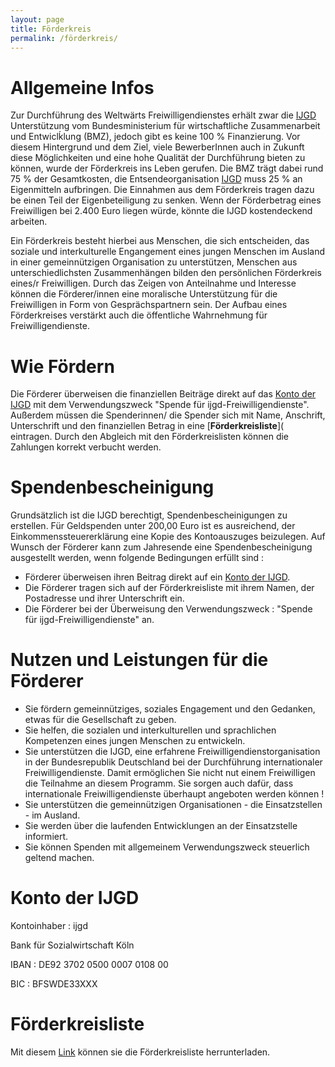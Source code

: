 ```yaml
---
layout: page
title: Förderkreis
permalink: /förderkreis/
---
```

# Allgemeine Infos
Zur Durchführung des Weltwärts Freiwilligendienstes erhält zwar die [IJGD] Unterstützung vom Bundesministerium für wirtschaftliche Zusammenarbeit und Entwiclḱlung (BMZ), jedoch gibt es keine 100 % Finanzierung. Vor diesem Hintergrund und dem Ziel, viele BewerberInnen auch in Zukunft diese Möglichkeiten und eine hohe Qualität der Durchführung bieten zu können, wurde der Förderkreis ins Leben gerufen.
Die BMZ trägt dabei rund 75 % der Gesamtkosten, die Entsendeorganisation [IJGD] muss 25 % an Eigenmitteln aufbringen. Die Einnahmen aus dem Förderkreis tragen dazu be einen Teil der Eigenbeteiligung zu senken. Wenn der Förderbetrag eines Freiwilligen bei 2.400 Euro liegen würde, könnte die IJGD kostendeckend arbeiten.

Ein Förderkreis besteht hierbei aus Menschen, die sich entscheiden, das soziale und interkulturelle Engangement eines jungen Menschen im Ausland in einer gemeinnützigen Organisation zu unterstützen, Menschen aus unterschiedlichsten Zusammenhängen bilden den persönlichen Förderkreis eines/r Freiwilligen. Durch das Zeigen von Anteilnahme und Interesse können die Förderer/innen eine moralische Unterstützung für die Freiwilligen in Form von Gesprächspartnern sein. Der Aufbau eines Förderkreises verstärkt auch die öffentliche Wahrnehmung für Freiwilligendienste.

# Wie Fördern
Die Förderer überweisen die finanziellen Beiträge direkt auf das [Konto der IJGD](#konto-der-ijgd) mit dem Verwendungszweck "Spende für ijgd-Freiwilligendienste". Außerdem müssen die Spenderinnen/ die Spender sich mit Name, Anschrift, Unterschrift und den finanziellen Betrag in eine [**Förderkreisliste**]( eintragen. Durch den Abgleich mit den Förderkreislisten können die Zahlungen korrekt verbucht werden.

# Spendenbescheinigung
Grundsätzlich ist die IJGD berechtigt, Spendenbescheinigungen zu erstellen. Für Geldspenden unter 200,00 Euro ist es ausreichend, der Einkommenssteuererklärung eine Kopie des Kontoauszuges beizulegen. Auf Wunsch der Förderer kann zum Jahresende eine Spendenbescheinigung ausgestellt werden, wenn folgende Bedingungen erfüllt sind :

* Förderer überweisen ihren Beitrag direkt auf ein [Konto der IJGD](#konto-der-ijgd).
* Die Förderer tragen sich auf der Förderkreisliste mit ihrem Namen, der Postadresse und ihrer Unterschrift ein.
* Die Förderer bei der Überweisung den Verwendungszweck : "Spende für ijgd-Freiwilligendienste" an.

# Nutzen und Leistungen für die Förderer

* Sie fördern gemeinnütziges, soziales Engagement und den Gedanken, etwas für die Gesellschaft zu geben.
* Sie helfen, die sozialen und interkulturellen und sprachlichen Kompetenzen eines jungen Menschen zu entwickeln.
* Sie unterstützen die IJGD, eine erfahrene Freiwilligendienstorganisation in der Bundesrepublik Deutschland bei der Durchführung internationaler Freiwilligendienste. Damit ermöglichen Sie nicht nut einem Freiwilligen die Teilnahme an diesem Programm. Sie sorgen auch dafür, dass internationale Freiwilligendienste überhaupt angeboten werden können !
* Sie unterstützen die gemeinnützigen Organisationen - die Einsatzstellen - im Ausland.
* Sie werden über die laufenden Entwicklungen an der Einsatzstelle informiert.
* Sie können Spenden mit allgemeinem Verwendungszweck steuerlich geltend machen.

# Konto der IJGD
Kontoinhaber : ijgd 

Bank für Sozialwirtschaft Köln

IBAN : DE92 3702 0500 0007 0108 00

BIC : BFSWDE33XXX

# Förderkreisliste
Mit diesem [Link]( {{site.baseurl}}/download/Förderkreisliste.doc ) können sie die Förderkreisliste herrunterladen.

[IJGD]: http://penginarmenien.de/freiwilligendienst#ijgd

